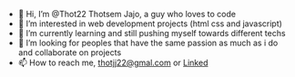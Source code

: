 - 👋 Hi, I’m @Thot22 Thotsem Jajo, a guy who loves to code
- 👀 I’m interested in web development projects (html css and javascript)
- 🌱 I’m currently learning and still pushing myself towards different techs
- 💞️ I’m looking for peoples that have the same passion as much as i do and collaborate on projects
- 📫 How to reach me, thotjj22@gmal.com or [Linked](https://www.linkedin.com/in/thotsem-jajo-30909a244/)

<!---
Thot22/Thot22 is a ✨ special ✨ repository because its `README.md` (this file) appears on your GitHub profile.
You can click the Preview link to take a look at your changes.
--->
